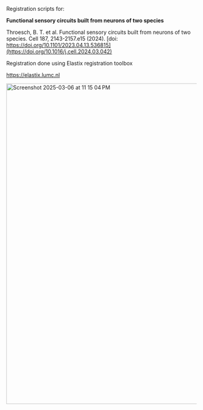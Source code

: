 
Registration scripts for:

**Functional sensory circuits built from neurons of two species**

Throesch, B. T. et al. Functional sensory circuits built from neurons of two species. Cell 187, 2143-2157.e15 (2024).
 [doi: https://doi.org/10.1101/2023.04.13.536815](https://doi.org/10.1016/j.cell.2024.03.042)

Registration done using Elastix registration toolbox

https://elastix.lumc.nl


<img width="847" alt="Screenshot 2025-03-06 at 11 15 04 PM" src="https://github.com/user-attachments/assets/99971a6f-1315-4d37-a162-34c5a13c23e7" />

